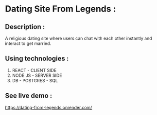 # Dating Site From Legends :

## Description :

A religious dating site where users can chat with each other instantly and interact to get married.

## Using technologies :

1. REACT - CLIENT SIDE
2. NODE JS - SERVER SIDE
3. DB - POSTGRES - SQL

## See live demo :
https://dating-from-legends.onrender.com/


